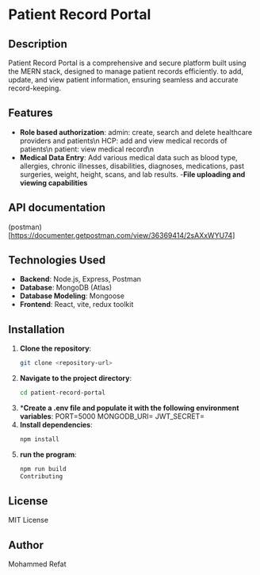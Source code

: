 # Patient Record Portal

## Description
Patient Record Portal is a comprehensive and secure platform built using the MERN stack, designed to manage patient records efficiently. to add, update, and view patient information, ensuring seamless and accurate record-keeping.

## Features
- **Role based authorization**:
 admin: create, search and delete healthcare providers and patients\n
  HCP: add and view medical records of patients\n
  patient: view medical record\n
- **Medical Data Entry**: Add various medical data such as blood type, allergies, chronic illnesses, disabilities, diagnoses, medications, past surgeries, weight, height, scans, and lab results.
-**File uploading and viewing capabilities**

## API documentation
(postman)[https://documenter.getpostman.com/view/36369414/2sAXxWYU74]
## Technologies Used
- **Backend**: Node.js, Express, Postman
- **Database**: MongoDB (Atlas)
- **Database Modeling**: Mongoose
- **Frontend**: React, vite, redux toolkit
  
## Installation
1. **Clone the repository**:
   ```bash
   git clone <repository-url>
2. **Navigate to the project directory**:
   ```bash
   cd patient-record-portal
3. ***Create a .env file and populate it with the following environment variables**:
  PORT=5000
  MONGODB_URI=<your-mongodb-atlas-uri>
  JWT_SECRET=<your-secret>
4. **Install dependencies**:
   ```bash
   npm install
5. **run the program**:
   ```bash
   npm run build
   Contributing
   
## License
MIT License

## Author
Mohammed Refat
